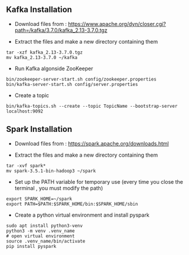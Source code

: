 ## Kafka Installation

- Download files from : https://www.apache.org/dyn/closer.cgi?path=/kafka/3.7.0/kafka_2.13-3.7.0.tgz

- Extract the files and make a new directory containing them

```
tar -xzf kafka_2.13-3.7.0.tgz
mv kafka_2.13-3.7.0 ~/kafka
```

- Run Kafka algonside ZooKeeper

```
bin/zookeeper-server-start.sh config/zookeeper.properties
bin/kafka-server-start.sh config/server.properties
```

- Create a topic

```
bin/kafka-topics.sh --create --topic TopicName --bootstrap-server localhost:9092
```

## Spark Installation

- Download files from : https://spark.apache.org/downloads.html

- Extract the files and make a new directory containing them

```
tar -xvf spark*
mv spark-3.5.1-bin-hadoop3 ~/spark
```

- Set up the PATH variable for temporary use (every time you close the terminal , you must modify the path)

```
export SPARK_HOME=~/spark  
export PATH=$PATH:$SPARK_HOME/bin:$SPARK_HOME/sbin
```

- Create a python virtual environment and install pyspark

```
sudo apt install python3-venv
python3 -m venv .venv_name
# open virtual environment
source .venv_name/bin/activate
pip install pyspark
```
